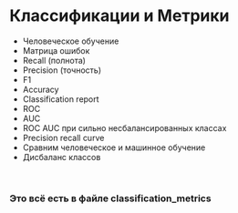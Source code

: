 # Классификации и Метрики

- Человеческое обучение
- Матрица ошибок
- Recall (полнота)
- Precision (точность)
- F1
- Accuracy
- Classification report
- ROC
- AUC
- ROC AUC при сильно несбалансированных классах
- Precision recall curve
- Сравним человеческое и машинное обучение
- Дисбаланс классов
<br>
<h3>Это всё есть в файле classification_metrics</h3>
